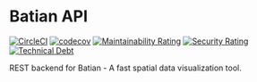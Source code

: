 # Batian API
[![CircleCI](https://circleci.com/gh/ishuah/batian-api/tree/main.svg?style=svg)](https://circleci.com/gh/ishuah/batian-api/tree/main)
[![codecov](https://codecov.io/gh/ishuah/batian-api/branch/main/graph/badge.svg?token=YH5ZXSLBXA)](https://codecov.io/gh/ishuah/batian-api)
[![Maintainability Rating](https://sonarcloud.io/api/project_badges/measure?project=ishuah_batian-api&metric=sqale_rating)](https://sonarcloud.io/summary/new_code?id=ishuah_batian-api)
[![Security Rating](https://sonarcloud.io/api/project_badges/measure?project=ishuah_batian-api&metric=security_rating)](https://sonarcloud.io/summary/new_code?id=ishuah_batian-api)
[![Technical Debt](https://sonarcloud.io/api/project_badges/measure?project=ishuah_batian-api&metric=sqale_index)](https://sonarcloud.io/summary/new_code?id=ishuah_batian-api)

REST backend for Batian - A fast spatial data visualization tool.